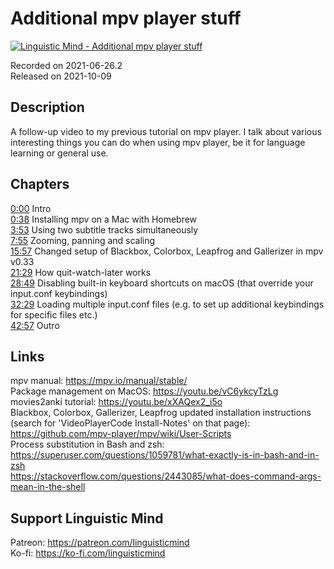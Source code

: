 # Additional mpv player stuff
 
[![Linguistic Mind - Additional mpv player stuff](https://img.youtube.com/vi/mGLHKogyDUs/0.jpg)](https://www.youtube.com/watch?v=mGLHKogyDUs)
 
Recorded on 2021-06-26.2<br>
Released on 2021-10-09
 
## Description
 
A follow-up video to my previous tutorial on mpv player. I talk about various interesting things you can do when using mpv player, be it for language learning or general use.
 
## Chapters
 
[0:00](https://www.youtube.com/watch?v=mGLHKogyDUs&t=0m0s "Intro") Intro<br>
[0:38](https://www.youtube.com/watch?v=mGLHKogyDUs&t=0m38s "Installing mpv on a Mac with Homebrew") Installing mpv on a Mac with Homebrew<br>
[3:53](https://www.youtube.com/watch?v=mGLHKogyDUs&t=3m53s "Using two subtitle tracks simultaneously") Using two subtitle tracks simultaneously<br>
[7:55](https://www.youtube.com/watch?v=mGLHKogyDUs&t=7m55s "Zooming, panning and scaling") Zooming, panning and scaling<br>
[15:57](https://www.youtube.com/watch?v=mGLHKogyDUs&t=15m57s "Changed setup of Blackbox, Colorbox, Leapfrog and Gallerizer in mpv v0.33") Changed setup of Blackbox, Colorbox, Leapfrog and Gallerizer in mpv v0.33<br>
[21:29](https://www.youtube.com/watch?v=mGLHKogyDUs&t=21m29s "How quit-watch-later works") How quit-watch-later works<br>
[28:49](https://www.youtube.com/watch?v=mGLHKogyDUs&t=28m49s "Disabling built-in keyboard shortcuts on macOS (that override your input.conf keybindings)") Disabling built-in keyboard shortcuts on macOS (that override your input.conf keybindings)<br>
[32:29](https://www.youtube.com/watch?v=mGLHKogyDUs&t=32m29s "Loading multiple input.conf files (e.g. to set up additional keybindings for specific files etc.)") Loading multiple input.conf files (e.g. to set up additional keybindings for specific files etc.)<br>
[42:57](https://www.youtube.com/watch?v=mGLHKogyDUs&t=42m57s "Outro") Outro
 
## Links
 
mpv manual: https://mpv.io/manual/stable/<br>
Package management on MacOS: https://youtu.be/vC6ykcyTzLg <br>
movies2anki tutorial: https://youtu.be/xXAQex2_i5o<br>
Blackbox, Colorbox, Gallerizer, Leapfrog updated installation instructions (search for 'VideoPlayerCode Install-Notes' on that page): https://github.com/mpv-player/mpv/wiki/User-Scripts<br>
Process substitution in Bash and zsh: <br>
https://superuser.com/questions/1059781/what-exactly-is-in-bash-and-in-zsh<br>
https://stackoverflow.com/questions/2443085/what-does-command-args-mean-in-the-shell
 
## Support Linguistic Mind
 
Patreon: https://patreon.com/linguisticmind<br>
Ko-fi: https://ko-fi.com/linguisticmind

